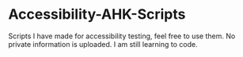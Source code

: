# Accessibility-AHK-Scripts
Scripts I have made for accessibility testing, feel free to use them. No private information is uploaded. I am still learning to code.
